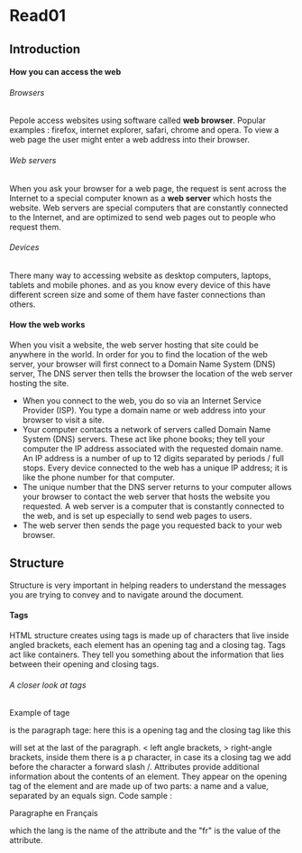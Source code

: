 # Read01
## Introduction 
#### How you can access the web
###### Browsers
Pepole access websites using software called __web browser__.
Popular examples : firefox, internet explorer, safari, chrome and opera.
To view a web page the user might enter a web address into their browser.
###### Web servers
When you ask your browser for a web page, the request is sent across the Internet to a special computer known as a __web server__ which hosts the website.
Web servers are special computers that are constantly connected to the Internet, and are optimized to send web pages out to people who request them.
###### Devices
There many way to accessing website as desktop computers, laptops, tablets and mobile phones. and as you know every device of this have different screen size and some of them have faster connections than others.

#### How the web works
When you visit a website, the web server hosting that site could be anywhere in the world. In order for you to find the location of the web server, your browser will first connect to a Domain Name System (DNS) server, The DNS server then tells the browser the location of the web server hosting the site.
- When you connect to the web, you do so via an Internet Service Provider (ISP). You type a domain name or web address into your browser to visit a site.
- Your computer contacts a network of servers called Domain Name System (DNS) servers. These act like phone books; they tell your computer the IP address associated with the requested domain name. An IP address is a number of up to 12 digits separated by periods / full stops. Every device connected to the web has a unique IP address; it is like the phone number for that computer.
- The unique number that the DNS server returns to your computer allows your browser to contact the web server that hosts the website you requested. A web server is a computer that is constantly connected to the web, and is set up especially to send web pages to users.
- The web server then sends the page you requested back to your web browser.
## Structure
Structure is very important in helping readers to understand the messages you are trying to convey and to navigate around the document.
#### Tags
HTML structure creates using tags is made up of characters that live inside angled brackets, each element has an opening tag and a closing tag.
Tags act like containers. They tell you something about the information that lies between their opening and closing tags.
###### A closer look at tags
Example of tage <p> is the paragraph tage:
here this is a opening tag and the closing tag like this </p> will set at the last of the paragraph.
< left angle brackets, > right-angle brackets, inside them there is a p character, in case its a closing tag we add before the character a forward slash  /.
Attributes provide additional information about the contents of an element. They appear on the opening tag of the element and are made up of two parts: a name and a value, separated by an equals sign.
Code sample : <p lang="fr">Paragraphe en Français</p> which the lang is the name of the attribute and the "fr" is the value of the attribute.


